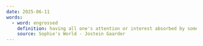 ```yaml
---
date: 2025-06-11
words:
  - word: engrossed
    definition: having all one's attention or interest absorbed by someone or something.
    source: Sophie's World - Jostein Gaarder
---
```

